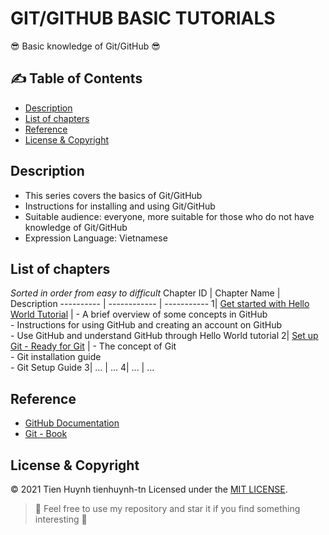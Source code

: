 # GIT/GITHUB BASIC TUTORIALS

:sunglasses: Basic knowledge of Git/GitHub :sunglasses: 

## :writing_hand:	Table of Contents
- [Description](#description)
- [List of chapters](#list-of-chapters)
- [Reference](#reference)
- [License & Copyright](#license--copyright)

## Description
- This series covers the basics of Git/GitHub
- Instructions for installing and using Git/GitHub
- Suitable audience: everyone, more suitable for those who do not have knowledge of Git/GitHub
- Expression Language: Vietnamese

## List of chapters
*Sorted in order from easy to difficult*
Chapter ID | Chapter Name | Description
---------- | ------------ | -----------
1| [Get started with Hello World Tutorial](https://github.com/tienhuynh-tn/git-github-basic-tutorial/blob/main/Git-GitHub%20C%C6%A1%20B%E1%BA%A3n%20-%20Ch%C6%B0%C6%A1ng%201%20Kh%E1%BB%9Fi%20%C4%91%E1%BB%99ng%20-%20Hello%20World%20Tutorial.pdf) | - A brief overview of some concepts in GitHub <br/> - Instructions for using GitHub and creating an account on GitHub <br/> - Use GitHub and understand GitHub through Hello World tutorial
2| [Set up Git - Ready for Git](https://github.com/tienhuynh-tn/git-github-basic-tutorial/blob/main/Git-GitHub%20C%C6%A1%20B%E1%BA%A3n%20-%20Ch%C6%B0%C6%A1ng%202%20Thi%E1%BA%BFt%20l%E1%BA%ADp%20Git%20-%20Ready%20for%20Git.pdf) | - The concept of Git <br/> - Git installation guide <br/> - Git Setup Guide
3| ... | ... 
4| ... | ... 

## Reference
- [GitHub Documentation](https://docs.github.com/en)
- [Git - Book](https://git-scm.com/book/en/v2)

## License & Copyright
&copy; 2021 Tien Huynh tienhuynh-tn Licensed under the [MIT LICENSE](https://github.com/tienhuynh-tn/git-github-basic-tutorial/blob/main/LICENSE).

> :love_you_gesture: Feel free to use my repository and star it if you find something interesting :love_you_gesture:



